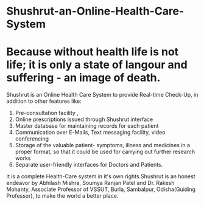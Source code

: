 # Shushrut-an-Online-Health-Care-System
# Because without health life is not life; it is only a state of langour and suffering - an image of death. 

Shushrut is an Online Health Care System to provide Real-time Check-Up, in addition to other features like:  
1. Pre-consultation facility ,
2. Online prescriptions issued through Shushrut interface 
 3. Master database for maintaining records for each patient 
4. Communication over E-Mails, Text messaging facility, video conferencing 
5. Storage of the valuable patient- symptoms, illness and medicines in a proper format, so that it could be used for carrying out further research works  
6. Separate user-friendly interfaces for Doctors and Patients.  

It is a complete Health-Care system in it's own rights.Shushrut is an honest endeavor by Abhilash Mishra, Soumya Ranjan Patel and Dr. Rakesh Mohanty, Associate Professor of VSSUT, Burla, Sambalpur, Odisha(Guiding Professor), to make the world a better place.
